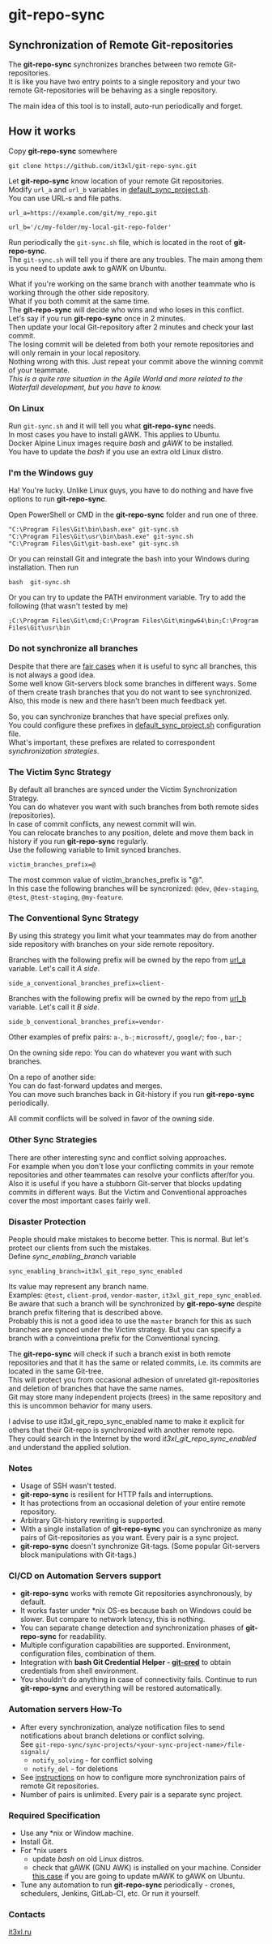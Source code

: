 # git-repo-sync

## Synchronization of Remote Git-repositories

The **git-repo-sync** synchronizes branches between two remote Git-repositories.<br/>
It is like you have two entry points to a single repository and your two remote Git-repositories will be behaving as a single repository.<br/>

The main idea of this tool is to install, auto-run periodically and forget.

## How it works

Copy **git-repo-sync** somewhere

    git clone https://github.com/it3xl/git-repo-sync.git

Let **git-repo-sync** know location of your remote Git repositories.<br/>
Modify `url_a` and `url_b` variables in [default_sync_project.sh](https://github.com/it3xl/git-repo-sync/blob/master/repo_settings/default_sync_project.sh).<br/>
You can use URL-s and file paths.

    url_a=https://example.com/git/my_repo.git
    
    url_b='/c/my-folder/my-local-git-repo-folder'

Run periodically the `git-sync.sh` file, which is located in the root of **git-repo-sync**.<br/>
The `git-sync.sh` will tell you if there are any troubles. The main among them is you need to update awk to gAWK on Ubuntu.

What if you're working on the same branch with another teammate who is working through the other side repository.<br/>
What if you both commit at the same time.<br/>
The **git-repo-sync** will decide who wins and who loses in this conflict.<br/>
Let's say if you run **git-repo-sync** once in 2 minutes.<br/>
Then update your local Git-repository after 2 minutes and check your last commit.<br/>
The losing commit will be deleted from both your remote repositories and will only remain in your local repository.<br/>
Nothing wrong with this. Just repeat your commit above the winning commit of your teammate.<br/>
*This is a quite rare situation in the Agile World and more related to the Waterfall development, but you have to know.*

### On Linux

Run `git-sync.sh` and it will tell you what **git-repo-sync** needs.<br/>
In most cases you have to install gAWK. This applies to Ubuntu.<br/>
Docker Alpine Linux images require *bash* and *gAWK* to be installed.<br/>
You have to update the *bash* if you use an extra old Linux distro.

### I'm the Windows guy

Ha! You're lucky. Unlike Linux guys, you have to do nothing and have five options to run **git-repo-sync**.

Open PowerShell or CMD in the **git-repo-sync** folder and run one of three.

    "C:\Program Files\Git\bin\bash.exe" git-sync.sh
    "C:\Program Files\Git\usr\bin\bash.exe" git-sync.sh
    "C:\Program Files\Git\git-bash.exe" git-sync.sh

Or you can reinstall Git and integrate the bash into your Windows during installation. Then run

    bash  git-sync.sh

Or you can try to update the PATH environment variable. Try to add the following (that wasn't tested by me)

    ;C:\Program Files\Git\cmd;C:\Program Files\Git\mingw64\bin;C:\Program Files\Git\usr\bin

### Do not synchronize all branches

Despite that there are [fair cases](https://github.com/it3xl/git-repo-sync/issues/3#issuecomment-771494886) when it is useful to sync all branches, this is not always a good idea.<br/>
Some well know Git-servers block some branches in different ways. Some of them create trash branches that you do not want to see synchronized.<br/>
Also, this mode is new and there hasn't been much feedback yet.

So, you can synchronize branches that have special prefixes only.<br/>
You could configure these prefixes in [default_sync_project.sh](https://github.com/it3xl/git-repo-sync/blob/master/repo_settings/default_sync_project.sh) configuration file.<br/>
What's important, these prefixes are related to correspondent *synchronization strategies*.

### The Victim Sync Strategy

By default all branches are synced under the Victim Synchronization Strategy.<br/>
You can do whatever you want with such branches from both remote sides (repositories).<br/>
In case of commit conflicts, any newest commit will win.<br/>
You can relocate branches to any position, delete and move them back in history if you run **git-repo-sync** regularly.<br/>
Use the following variable to limit synced branches.

    victim_branches_prefix=@

The most common value of victim_branches_prefix is "@".<br/>
In this case the following branches will be syncronized: `@dev`, `@dev-staging`, `@test`, `@test-staging`, `@my-feature`.

### The Conventional Sync Strategy

By using this strategy you limit what your teammates may do from another side repository with branches on your side remote repository.

Branches with the following prefix will be owned by the repo from [url_a](https://github.com/it3xl/git-repo-sync/blob/master/repo_settings/default_sync_project.sh) variable. Let's call it *A side*.

    side_a_conventional_branches_prefix=client-

Branches with the following prefix will be owned by the repo from [url_b](https://github.com/it3xl/git-repo-sync/blob/master/repo_settings/default_sync_project.sh) variable. Let's call it *B side*.

    side_b_conventional_branches_prefix=vendor-

Other examples of prefix pairs: `a-`, `b-`; `microsoft/`, `google/`; `foo-`, `bar-`;

On the owning side repo: You can do whatever you want with such branches.

On a repo of another side:<br/>
You can do fast-forward updates and merges.<br/>
You can move such branches back in Git-history if you run **git-repo-sync** periodically.

All commit conflicts will be solved in favor of the owning side.<br/>

### Other Sync Strategies

There are other interesting sync and conflict solving approaches.<br/>
For example when you don't lose your conflicting commits in your remote repositories and other teammates can resolve your conflicts after/for you.<br/>
Also it is useful if you have a stubborn Git-server that blocks updating commits in different ways.
But the Victim and Conventional approaches cover the most important cases fairly well.

### Disaster Protection

People should make mistakes to become better. This is normal. But let's protect our clients from such the mistakes.<br/>
Define *sync_enabling_branch* variable

    sync_enabling_branch=it3xl_git_repo_sync_enabled

Its value may represent any branch name.<br/>
Examples: `@test`, `client-prod`, `vendor-master`, `it3xl_git_repo_sync_enabled`.<br/>
Be aware that such a branch will be synchronized by **git-repo-sync** despite branch prefix filtering that is described above.<br/>
Probably this is not a good idea to use the `master` branch for this as such branches are synced under the Victim strategy. But you can specify a branch with a conveintiona prefix for the Conventional syncing.

The **git-repo-sync** will check if such a branch exist in both remote repositories and that it has the same or related commits, i.e. its commits are located in the same Git-tree.<br/>
This will protect you from occasional adhesion of unrelated git-repositories and deletion of branches that have the same names.<br/>
Git may store many independent projects (trees) in the same repository and this is uncommon behavior for many users.

I advise to use it3xl_git_repo_sync_enabled name to make it explicit for others that their Git-repo is synchronized with another remote repo.<br/>
They could search in the Internet by the word *it3xl_git_repo_sync_enabled* and understand the applied solution.

### Notes
* Usage of SSH wasn't tested.
* **git-repo-sync** is resilient for HTTP fails and interruptions.
* It has protections from an occasional deletion of your entire remote repository.
* Arbitrary Git-history rewriting is supported.
* With a single installation of **git-repo-sync** you can synchronize as many pairs of Git-repositories as you want. Every pair is a sync project.
* **git-repo-sync** doesn't synchronize Git-tags. (Some popular Git-servers block manipulations with Git-tags.)

### CI/CD on Automation Servers support
* **git-repo-sync** works with remote Git repositories asynchronously, by default.
* It works faster under \*nix OS-es because bash on Windows could be slower. But compare to network latency, this is nothing.
* You can separate change detection and synchronization phases of **git-repo-sync** for readability.
* Multiple configuration capabilities are supported. Environment, configuration files, combination of them.
* Integration with **bash Git Credential Helper - [git-cred](https://github.com/it3xl/bash-git-credential-helper)** to obtain credentials from shell environment.
* You shouldn't do anything in case of connectivity fails. Continue to run **git-repo-sync** and everything will be restored automatically.

### Automation servers How-To
* After every synchronization, analyze notification files to send notifications about branch deletions or conflict solving.  
See `git-repo-sync/sync-projects/<your-sync-project-name>/file-signals/`
  * `notify_solving` - for conflict solving
  * `notify_del` - for deletions
* See [instructions](https://github.com/it3xl/git-repo-sync/blob/master/repo_settings/default_sync_project.sh) on how to configure more synchronization pairs of remote Git repositories.
* Number of pairs is unlimited. Every pair is a separate sync project.

### Required Specification

* Use any \*nix or Window machine.
* Install Git.
* For \*nix users
  * update *bash* on old Linux distros.
  * check that gAWK (GNU AWK) is installed on your machine. Consider [this case](https://askubuntu.com/questions/561621/choosing-awk-version-on-ubuntu-14-04/561626#561626) if you are going to update mAWK to gAWK on Ubuntu.
* Tune any automation to run **git-repo-sync** periodically - crones, schedulers, Jenkins, GitLab-CI, etc. Or run it yourself.

### Contacts

[it3xl.ru](http://it3xl.ru)
